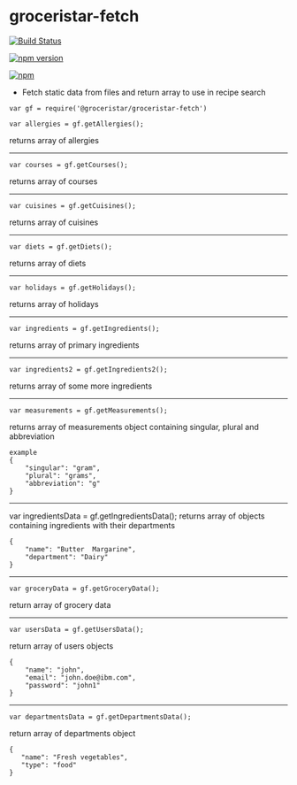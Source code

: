 # groceristar-fetch
[![Build Status](https://travis-ci.org/GroceriStar/groceristar-fetch.svg?branch=master)](https://travis-ci.org/GroceriStar/groceristar-fetch)

[![npm version](https://badge.fury.io/js/%40groceristar%2Fgroceristar-fetch.svg)](https://badge.fury.io/js/%40groceristar%2Fgroceristar-fetch)

[![npm](https://img.shields.io/npm/dw/localeval.svg)](@groceristar/groceristar-fetch)


- Fetch static data from files and return array to use in recipe search



```
var gf = require('@groceristar/groceristar-fetch')
```

```
var allergies = gf.getAllergies();
```
returns array of allergies

---
```
var courses = gf.getCourses();
```
returns array of courses

---
```
var cuisines = gf.getCuisines();
```
returns array of cuisines

---
```
var diets = gf.getDiets();
```
returns array of diets

---
```
var holidays = gf.getHolidays();
```
returns array of holidays

---
```
var ingredients = gf.getIngredients();
```
returns array of primary ingredients

---
```
var ingredients2 = gf.getIngredients2();
```
returns array of some more ingredients

---
```
var measurements = gf.getMeasurements();
```
returns array of measurements object containing singular, plural and abbreviation
```
example
{
    "singular": "gram",
    "plural": "grams",
    "abbreviation": "g"
}
```

---
var ingredientsData = gf.getIngredientsData();
returns array of objects containing ingredients with their departments
```example
{
    "name": "Butter  Margarine",
    "department": "Dairy"
}
```

---
```
var groceryData = gf.getGroceryData();
```
return array of grocery data

---
```
var usersData = gf.getUsersData();
```
return array of users objects
```example
{
    "name": "john",
    "email": "john.doe@ibm.com",
    "password": "john1"
}
```

---
```
var departmentsData = gf.getDepartmentsData();
```
return array of departments object
```example
{
   "name": "Fresh vegetables",
   "type": "food"
}
```

